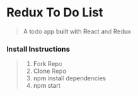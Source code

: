 # Redux To Do List

> A todo app built with React and Redux

### Install Instructions

> 1. Fork Repo
> 1. Clone Repo
> 1. npm install dependencies
> 1. npm start